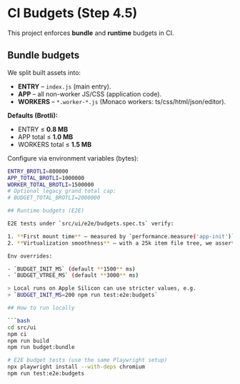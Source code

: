 # CI Budgets (Step 4.5)

This project enforces **bundle** and **runtime** budgets in CI.

## Bundle budgets

We split built assets into:

- **ENTRY** – `index.js` (main entry).
- **APP** – all non-worker JS/CSS (application code).
- **WORKERS** – `*.worker-*.js` (Monaco workers: ts/css/html/json/editor).

**Defaults (Brotli):**

- ENTRY ≤ **0.8 MB**
- APP total ≤ **1.0 MB**
- WORKERS total ≤ **1.5 MB**

Configure via environment variables (bytes):

````bash
ENTRY_BROTLI=800000
APP_TOTAL_BROTLI=1000000
WORKER_TOTAL_BROTLI=1500000
# Optional legacy grand total cap:
# BUDGET_TOTAL_BROTLI=2000000

## Runtime budgets (E2E)

E2E tests under `src/ui/e2e/budgets.spec.ts` verify:

1. **First mount time** – measured by `performance.measure('app-init')` in `main.ts` when `?budget=1` is present.
2. **Virtualization smoothness** – with a 25k item file tree, we assert the virtualized DOM rows are ≤ 600 (structural proxy for smoothness).

Env overrides:

- `BUDGET_INIT_MS` (default **1500** ms)
- `BUDGET_VTREE_MS` (default **3000** ms)

> Local runs on Apple Silicon can use stricter values, e.g.
> `BUDGET_INIT_MS=200 npm run test:e2e:budgets`

## How to run locally

```bash
cd src/ui
npm ci
npm run build
npm run budget:bundle

# E2E budget tests (use the same Playwright setup)
npx playwright install --with-deps chromium
npm run test:e2e:budgets
````
